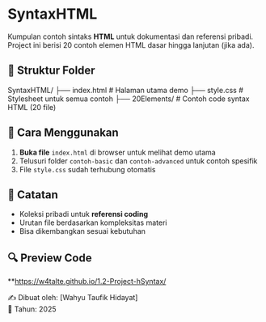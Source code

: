 # SyntaxHTML

Kumpulan contoh sintaks **HTML** untuk dokumentasi dan referensi pribadi.  
Project ini berisi 20 contoh elemen HTML dasar hingga lanjutan (jika ada).

## 📂 Struktur Folder

SyntaxHTML/
├── index.html          # Halaman utama demo
├── style.css           # Stylesheet untuk semua contoh
├── 20Elements/       # Contoh code syntax HTML (20 file)

## 🚀 Cara Menggunakan
1. **Buka file** `index.html` di browser untuk melihat demo utama
2. Telusuri folder `contoh-basic` dan `contoh-advanced` untuk contoh spesifik
3. File `style.css` sudah terhubung otomatis

## 📝 Catatan
- Koleksi pribadi untuk **referensi coding**
- Urutan file berdasarkan kompleksitas materi
- Bisa dikembangkan sesuai kebutuhan

## 🔍 Preview Code
**https://w4talte.github.io/1.2-Project-hSyntax/

✍️ Dibuat oleh: [Wahyu Taufik Hidayat]  
📅 Tahun: 2025
